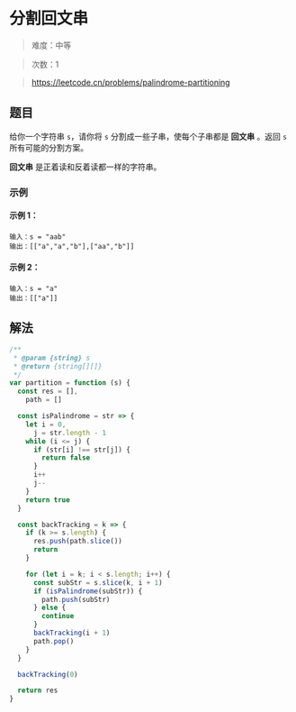 # 分割回文串

> 难度：中等

> 次数：1

> https://leetcode.cn/problems/palindrome-partitioning

## 题目

给你一个字符串 `s`，请你将 `s` 分割成一些子串，使每个子串都是 **回文串** 。返回 `s` 所有可能的分割方案。

**回文串** 是正着读和反着读都一样的字符串。

### 示例

#### 示例 1：

```
输入：s = "aab"
输出：[["a","a","b"],["aa","b"]]
```

#### 示例 2：

```
输入：s = "a"
输出：[["a"]]
```

## 解法

```javascript
/**
 * @param {string} s
 * @return {string[][]}
 */
var partition = function (s) {
  const res = [],
    path = []

  const isPalindrome = str => {
    let i = 0,
      j = str.length - 1
    while (i <= j) {
      if (str[i] !== str[j]) {
        return false
      }
      i++
      j--
    }
    return true
  }

  const backTracking = k => {
    if (k >= s.length) {
      res.push(path.slice())
      return
    }

    for (let i = k; i < s.length; i++) {
      const subStr = s.slice(k, i + 1)
      if (isPalindrome(subStr)) {
        path.push(subStr)
      } else {
        continue
      }
      backTracking(i + 1)
      path.pop()
    }
  }

  backTracking(0)

  return res
}
```
